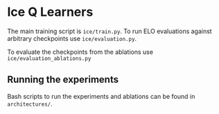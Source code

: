 # Ice Q Learners

The main training script is `ice/train.py`.
To run ELO evaluations against arbitrary checkpoints use `ice/evaluation.py`.

To evaluate the checkpoints from the ablations use `ice/evaluation_ablations.py`

## Running the experiments
Bash scripts to run the experiments and ablations can be found in `architectures/`.
